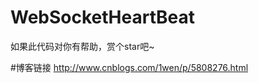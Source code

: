 # WebSocketHeartBeat
如果此代码对你有帮助，赏个star吧~

#博客链接
<a href="http://www.cnblogs.com/1wen/p/5808276.html">http://www.cnblogs.com/1wen/p/5808276.html</a>